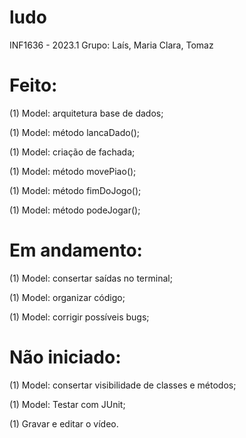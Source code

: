 # ludo
INF1636 - 2023.1
Grupo: Laís, Maria Clara, Tomaz

# Feito:
(1) Model: arquitetura base de dados;

(1) Model: método lancaDado();

(1) Model: criação de fachada;

(1) Model: método movePiao();

(1) Model: método fimDoJogo();

(1) Model: método podeJogar();

# Em andamento:
(1) Model: consertar saídas no terminal;

(1) Model: organizar código;

(1) Model: corrigir possíveis bugs;

# Não iniciado:
(1) Model: consertar visibilidade de classes e métodos;

(1) Model: Testar com JUnit;

(1) Gravar e editar o vídeo.
